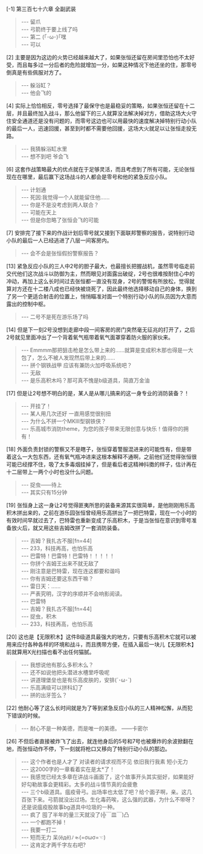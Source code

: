 
[-1] 第三百七十六章 全副武装
>--- 留爪<br>
>--- 弓箭终于要上线了吗<br>
>--- 第二
(｢･ω･)｢嘿<br>
>--- 可以<br>

[2] 主要是因为这边的火势已经越来越大了，如果张恒还留在房间里恐怕也不太好受，而且每多过一分后者的危险就增加一分，如果这种情况下他还坐的住，那零号倒真是有些佩服对方了。
>--- 躲浴缸？<br>
>--- 他会飞的<br>

[4] 实际上恰恰相反，零号选择了最保守也是最稳妥的策略，如果张恒还留在十二层，并且最终加入战斗，那么他留下的三人就算没法解决掉对方，借助这场大火守住安全通道还是没有问题的，而零号这边也可以用最快的速度解决掉特别行动小队的最后一人，迅速回援，甚至到时都不需要他回援，这场大火就足以让张恒走投无路。
>--- 我猜躲浴缸水里<br>
>--- 想不到吧  爷会飞<br>

[6] 这套作战策略最大的优点就在于足够灵活，而且考虑到了所有可能，无论张恒现在在哪里，最后赢下这场战斗的人都会是零号和他的紧急反应小队。
>--- 计划通<br>
>--- 死因:我觉得一个人就能留住他……<br>
>--- 你是不是没考虑到两人联合？<br>
>--- 可能在天上<br>
>--- 但是你忽略了张恒会飞的可能<br>

[7] 安排完了接下来的作战计划后零号就又接到下面联邦警察的报告，说特别行动小队的最后一人已经逃进了八层一间客房内。
>--- 会不会是张恒假扮警察报告？<br>

[13] 紧急反应小队的三人中2号的胆子最大，也最擅长把握战机，虽然零号临走前交代他们这次战斗以防御为主，然而眼见对面露出破绽，2号也很难按耐住心中的冲动，再加上这么长时间过去张恒都一直没有现身，2号的警惕有所放松，觉得就算对方还在十二楼八成也已经快被烧死了，因此最终他选择移动自己的身体，换到了另一个更适合射击的位置上，悄悄瞄准对面一个特别行动小队的队员因为大意而露出的控制中枢。
>--- 二号不是死在游乐场了吗<br>

[14] 但是下一刻2号没想到走廊中段一间客房的房门突然毫无征兆的打开了，之后2号就见里面冲出了一个背着氧气瓶带着氧气面罩穿着防火服的家伙来。
>--- Emmmm那把狙击枪是怎么带上来的……就算是变成积木那也得是一大包了，怎么不被人发现然后带上来的……<br>
>--- 拼个钢铁战甲 应该有兼防火加呼吸系统吧？<br>
>--- 无敌<br>
>--- 是乐高积木吗？那可真不愧是b级道具，简直万金油<br>

[17] 但是让2号想不明白的是，某人是从哪儿搞来的这一身专业的消防装备？！
>--- 开挂了！<br>
>--- 某人用几次还好 一直用感觉很别扭<br>
>--- 为什么不拼一个MKIII型钢铁侠？<br>
>--- 乐高城市消防theme，为您的孩子带来无限创意与快乐！值得你的拥有！<br>

[18] 外面负责封锁的警察又不是瞎子，张恒穿着警服混进来的可能性有，但是带着这么一大包东西，还有氧气瓶冲进来这根本解释不通啊，之前他们还觉得张恒很可能已经撑不住，吸了太多毒烟挂掉了，但是看后者这精神抖擞的样子，估计再在十二层带上一两个小时也没什么问题。
>--- 捉虫——待上<br>
>--- 其实只有15分钟<br>

[19] 张恒身上这一身让2号觉得匪夷所思的装备来源其实很简单，是他刚刚用乐高积木拼出来的，之前在游乐园张恒曾经用乐高拼出了一把巴特雷，现在一个小时的有效时间早就过去了，巴特雷也重新变成了乐高积木，于是当张恒在意识到零号准备放火后，就又用这些吉姆改拼了一套消防装备。
>--- 吉姆？我扎古不服[fn=44]<br>
>--- 233，科技再高，也怕乐高<br>
>--- 巴雷特！巴雷特！巴雷特！！！！！<br>
>--- 你拼个吉姆王出来不就无敌了<br>
>--- 刚注意是巴特雷，现在连这都要和谐吗<br>
>--- 你有吉姆还要这东西干嘛？<br>
>--- 雷日天：……<br>
>--- 严表究明，汉字的序顺并不会响影阅读。<br>
>--- 巴雷特<br>
>--- 吉姆？我扎古不服[fn=44]<br>
>--- 捉虫，积木<br>
>--- 233，科技再高，也怕乐高<br>

[20] 这也是【无限积木】这件B级道具最强大的地方，只要有乐高积木它就可以被用来应付各种各样的环境和战斗，而且携带方便，在插入最后一块儿【无限积木】前就算用X光扫描也看不出任何猫腻。
>--- 我想说他有那么多积木么？<br>
>--- 还不如说他把头潜进水槽里呼吸呢<br>
>--- 讲道理堡垒也是有乐高皮肤的，安排(´･ω･`)<br>
>--- 乐高满级可以拼科幻了<br>
>--- 拼的出牙签么？<br>

[22] 他耐心等了这么长时间就是为了等到紧急反应小队的三人精神松懈，从而犯下错误的时候。
>--- 耐心不是一种美德，而是唯一的美德。
——卡密尔<br>

[26] 不但后者直接被炸飞了出去，就连他身后的5号和7号也被爆炸的余波掀翻在地，而张恒动作不停，下一刻就将枪口又移向了特别行动小队的那边。
>--- 这个作者也是人才了   对读者的请求视而不见 依旧我行我素 短小无力<br>
>--- 这2000字的一章看着实在是太*了！<br>
>--- 我感觉已经太多章在讲战斗画面了，这个故事开头其实挺好，如果能好好勾勒故事会更精彩。太多的战斗情节真的会疲惫<br>
>--- 三个b级道具。瘟疫骨弓。出场率也太低了吧？给个面子啊，亲。这几百张下来。弓箭就没出过场。生化毒药唉，这么强的武器，为什么不带呀？还是说瘟疫股故事bg道具中垃圾的一种。<br>
>--- 疯了 囤了半年的量三天就没了(╬￣皿￣)凸<br>
>--- 一个都跑不掉！<br>
>--- 我要一打二<br>
>--- 短而无力
呆(ёдё)ﾉ☜(=σωσ=☜)<br>
>--- 这肯定才两千字左右吧?<br>
